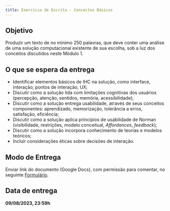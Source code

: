 ```yaml
---
title: Exercício de Escrita - Conceitos Básicos
---
```


## Objetivo

Produzir um texto de no mínimo 250 palavras, que deve conter uma análise de uma solução computacional existente de sua escolha, sob a luz dos conceitos discutidos neste Módulo 1.

## O que se espera da entrega

* Identificar elementos básicos de IHC na solução, como interface, interação, pontos de interação, UX;
* Discutir como a solução lida com limitações cognitivas dos usuários (percepção, atenção, sentidos, memória, acessibilidade);
* Discutir como a solução entrega usabilidade, através de seus conceitos componentes: aprendizado, memorização, tolerância a erros, satisfação, eficiência;
* Discutir como a solução aplica princípios de usabilidade de Norman (visibilidade, restrições, modelo conceitual, _Affordances_, _feedback_);
* Discutir como a solução incorpora conhecimento de teorias e modelos teóricos;
* Incluir considerações éticas sobre decisões de interação.

## Modo de Entrega

Enviar link do documento (Google Docs), com permissão para comentar, no seguinte [Formulário](https://forms.gle/gGo7iiFfHH1C7EXC7).

## Data de entrega

**09/08/2023, 23:59h**
